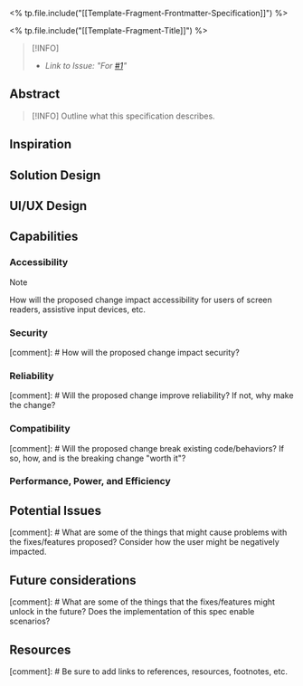 <% tp.file.include("[[Template-Fragment-Frontmatter-Specification]]") %>

<% tp.file.include("[[Template-Fragment-Title]]") %>

> [!INFO] 
> - *Link to Issue: "For [#1]()"*

## Abstract

> [!INFO]
> Outline what this specification describes.


## Inspiration

## Solution Design

## UI/UX Design

## Capabilities

### Accessibility

> [!NOTE]
> How will the proposed change impact accessibility for users of screen readers, assistive input devices, etc.

### Security

[comment]: # How will the proposed change impact security?

### Reliability

[comment]: # Will the proposed change improve reliability? If not, why make the change?

### Compatibility

[comment]: # Will the proposed change break existing code/behaviors? If so, how, and is the breaking change "worth it"?

### Performance, Power, and Efficiency

## Potential Issues

[comment]: # What are some of the things that might cause problems with the fixes/features proposed? Consider how the user might be negatively impacted.

## Future considerations

[comment]: # What are some of the things that the fixes/features might unlock in the future? Does the implementation of this spec enable scenarios?

## Resources

[comment]: # Be sure to add links to references, resources, footnotes, etc.

